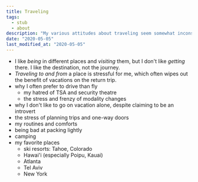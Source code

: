 ```yaml
---
title: Traveling
tags:
  - stub
  - about
description: "My various attitudes about traveling seem somewhat inconsistent; I'm not sure if there's a unifying principle, but here's what I do and don't like!"
date: "2020-05-05"
last_modified_at: "2020-05-05"
---
```


* I like _being_ in different places and _visiting_ them, but I don't like _getting_ there. I like the destination, not the journey.
* _Traveling to and from_ a place is stressful for me, which often wipes out the benefit of vacations on the return trip.
* why I often prefer to drive than fly
  * my hatred of TSA and security theatre
  * the stress and frenzy of modality changes
* why I don't like to go on vacation alone, despite claiming to be an introvert
* the stress of planning trips and one-way doors
* my routines and comforts
* being bad at packing lightly
* camping
* my favorite places
  * ski resorts: Tahoe, Colorado
  * Hawai'i (especially Poipu, Kauai)
  * Atlanta
  * Tel Aviv
  * New York
